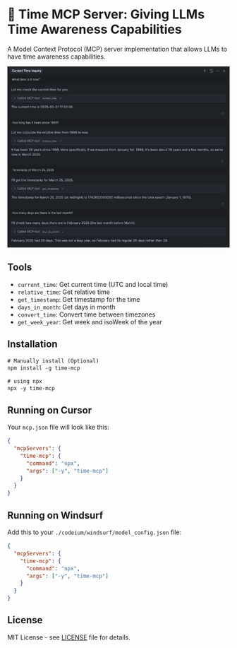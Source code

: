 # 🚀 Time MCP Server: Giving LLMs Time Awareness Capabilities

A Model Context Protocol (MCP) server implementation that allows LLMs to have time awareness capabilities.

<div align="center">
 <img src="./assets/cursor.png"></img>
</div>

## Tools

- `current_time`: Get current time (UTC and local time)
- `relative_time`: Get relative time
- `get_timestamp`: Get timestamp for the time
- `days_in_month`: Get days in month
- `convert_time`: Convert time between timezones
- `get_week_year`: Get week and isoWeek of the year

## Installation

```shell
# Manually install (Optional)
npm install -g time-mcp
```

```shell
# using npx
npx -y time-mcp
```

## Running on Cursor

Your `mcp.json` file will look like this:

```json
{
  "mcpServers": {
    "time-mcp": {
      "command": "npx",
      "args": ["-y", "time-mcp"]
    }
  }
}
```

## Running on Windsurf

Add this to your `./codeium/windsurf/model_config.json` file:

```json
{
  "mcpServers": {
    "time-mcp": {
      "command": "npx",
      "args": ["-y", "time-mcp"]
    }
  }
}
```

## License

MIT License - see [LICENSE](./LICENSE) file for details.
